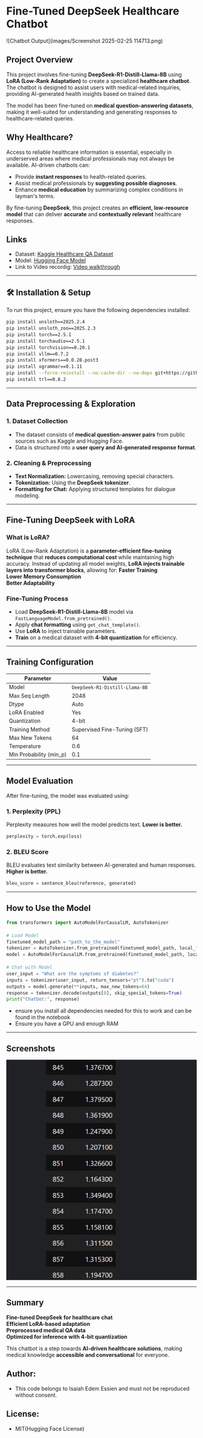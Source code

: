 # Fine-Tuned DeepSeek Healthcare Chatbot
![Chatbot Output](images/Screenshot 2025-02-25 114713.png)

## Project Overview
This project involves fine-tuning **DeepSeek-R1-Distill-Llama-8B** using **LoRA (Low-Rank Adaptation)** to create a specialized **healthcare chatbot**. The chatbot is designed to assist users with medical-related inquiries, providing AI-generated health insights based on trained data.

The model has been fine-tuned on **medical question-answering datasets**, making it well-suited for understanding and generating responses to healthcare-related queries.

##  Why Healthcare?
Access to reliable healthcare information is essential, especially in underserved areas where medical professionals may not always be available. AI-driven chatbots can:
- Provide **instant responses** to health-related queries.
- Assist medical professionals by **suggesting possible diagnoses**.
- Enhance **medical education** by summarizing complex conditions in layman's terms.

By fine-tuning **DeepSeek**, this project creates an **efficient, low-resource model** that can deliver **accurate** and **contextually relevant** healthcare responses.



## Links
- Dataset: [Kaggle Healthcare QA Dataset](https://huggingface.co/datasets/FreedomIntelligence/medical-o1-reasoning-SFT)  
- Model: [Hugging Face Model](https://huggingface.co/deepseek-ai/DeepSeek-R1-Distill-Llama-8B)
- Link to Video recordig: [Video walkthrough](https://youtu.be/ZehKvFSy8Mo)
---

## 🛠 Installation & Setup
To run this project, ensure you have the following dependencies installed:

```bash
pip install unsloth==2025.2.4
pip install unsloth_zoo==2025.2.3
pip install torch==2.5.1
pip install torchaudio==2.5.1
pip install torchvision==0.20.1
pip install vllm==0.7.2
pip install xformers==0.0.28.post3
pip install xgrammar==0.1.11
pip install --force-reinstall --no-cache-dir --no-deps git+https://github.com/unslothai/unsloth.git
pip install trl==0.8.2
```

---

##  Data Preprocessing & Exploration

### **1. Dataset Collection**
- The dataset consists of **medical question-answer pairs** from public sources such as Kaggle and Hugging Face.
- Data is structured into a **user query and AI-generated response format**.

### **2. Cleaning & Preprocessing**
- **Text Normalization:** Lowercasing, removing special characters.
- **Tokenization:** Using the **DeepSeek tokenizer**.
- **Formatting for Chat:** Applying structured templates for dialogue modeling.

---

## Fine-Tuning DeepSeek with LoRA
### **What is LoRA?**
LoRA (Low-Rank Adaptation) is a **parameter-efficient fine-tuning technique** that **reduces computational cost** while maintaining high accuracy. Instead of updating all model weights, **LoRA injects trainable layers into transformer blocks**, allowing for:
**Faster Training**  
**Lower Memory Consumption**  
**Better Adaptability**

### **Fine-Tuning Process**
- Load **DeepSeek-R1-Distill-Llama-8B** model via `FastLanguageModel.from_pretrained()`.
- Apply **chat formatting** using `get_chat_template()`.
- Use **LoRA** to inject trainable parameters.
- **Train** on a medical dataset with **4-bit quantization** for efficiency.

---

## Training Configuration
| Parameter | Value |
|-----------|--------|
| Model | `DeepSeek-R1-Distill-Llama-8B` |
| Max Seq Length | 2048 |
| Dtype | Auto |
| LoRA Enabled |  Yes |
| Quantization | 4-bit |
| Training Method | Supervised Fine-Tuning (SFT) |
| Max New Tokens | 64 |
| Temperature | 0.6 |
| Min Probability (min_p) | 0.1 |

---

## Model Evaluation
After fine-tuning, the model was evaluated using:

### **1. Perplexity (PPL)**
Perplexity measures how well the model predicts text. **Lower is better.**
```python
perplexity = torch.exp(loss)
```

### **2. BLEU Score**
BLEU evaluates text similarity between AI-generated and human responses. **Higher is better.**
```python
bleu_score = sentence_bleu(reference, generated)
```

---

##  How to Use the Model
```python
from transformers import AutoModelForCausalLM, AutoTokenizer

# Load Model
finetuned_model_path = "path_to_the_model"
tokenizer = AutoTokenizer.from_pretrained(finetuned_model_path, local_files_only=True)
model = AutoModelForCausalLM.from_pretrained(finetuned_model_path, local_files_only=True).to("cuda")

# Chat with Model
user_input = "What are the symptoms of diabetes?"
inputs = tokenizer(user_input, return_tensors="pt").to("cuda")
outputs = model.generate(**inputs, max_new_tokens=64)
response = tokenizer.decode(outputs[0], skip_special_tokens=True)
print("Chatbot:", response)
```
- ensure you install all dependencies needed for this to work and can be found in the notebook
- Ensure you have a GPU and enough RAM
---

## Screenshots
![Training Log](images/image.png)

---

## Summary
**Fine-tuned DeepSeek for healthcare chat**  
**Efficient LoRA-based adaptation**  
**Preprocessed medical QA data**  
**Optimized for inference with 4-bit quantization**  

This chatbot is a step towards **AI-driven healthcare solutions**, making medical knowledge **accessible and conversational** for everyone. 

## Author:
- This code belongs to Isaiah Edem Essien and must not be reproduced without consent.

## License:
- MIT(Hugging Face License)

